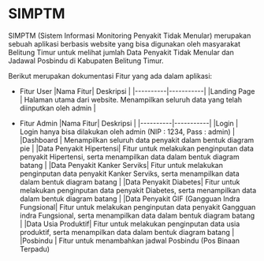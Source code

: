 # SIMPTM

SIMPTM (Sistem Informasi Monitoring Penyakit Tidak Menular) merupakan sebuah aplikasi berbasis website yang bisa digunakan oleh masyarakat Belitung Timur untuk melihat jumlah Data Penyakit Tidak Menular dan Jadawal Posbindu di Kabupaten Belitung Timur.

Berikut merupakan dokumentasi Fitur yang ada dalam aplikasi:

- Fitur User
|Nama Fitur| Deskripsi |
|----------|-----------|
|Landing Page | Halaman utama dari website. Menampilkan seluruh data yang telah diinputkan oleh admin |

- Fitur Admin
|Nama Fitur| Deskripsi |
|----------|-----------|
|Login | Login hanya bisa dilakukan oleh admin (NIP : 1234, Pass : admin) |
|Dashboard | Menampilkan seluruh data penyakit dalam bentuk diagram pie |
|Data Penyakit Hipertensi| Fitur untuk melakukan penginputan data penyakit Hipertensi, serta menampilkan data dalam bentuk diagram batang |
|Data Penyakit Kanker Serviks| Fitur untuk melakukan penginputan data penyakit Kanker Serviks, serta menampilkan data dalam bentuk diagram batang |
|Data Penyakit Diabetes| Fitur untuk melakukan penginputan data penyakit Diabetes, serta menampilkan data dalam bentuk diagram batang |
|Data Penyakit GIF (Gangguan Indra Fungsional| Fitur untuk melakukan penginputan data penyakit Gangguan indra Fungsional, serta menampilkan data dalam bentuk diagram batang |
|Data Usia Produktif| Fitur untuk melakukan penginputan data usia produktif, serta menampilkan data dalam bentuk diagram batang |
|Posbindu | Fitur untuk menambahkan jadwal Posbindu (Pos Binaan Terpadu)
